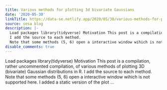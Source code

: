 ```yaml
---
title: Various methods for plotting 3d bivariate Gaussians
date: '2020-05-30'
linkTitle: https://data-se.netlify.app/2020/05/30/various-methods-for-plotting-3d-bivariate-gaussians/
source: sesa blog
description: |-
  Load packages library(tidyverse) Motivation This post is a compilation, rather uncommented compilation, of various methods of plotting 3D (bivariate) Gaussian distributions in R.
  I add the source to each method.
  Note that some methods (5, 6) open a interactive window wihich is not supported here. I added a static version of the plot ...
disable_comments: true
---
```

Load packages library(tidyverse) Motivation This post is a compilation, rather uncommented compilation, of various methods of plotting 3D (bivariate) Gaussian distributions in R.
I add the source to each method.
Note that some methods (5, 6) open a interactive window wihich is not supported here. I added a static version of the plot ...